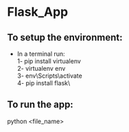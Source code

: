 # Flask_App

## To setup the environment:
- In a terminal run:\
 1- pip install virtualenv\
 2- virtualenv env\
 3- env\Scripts\activate\
 4- pip install flask\
 
 ## To run the app:
 python <file_name>
 
